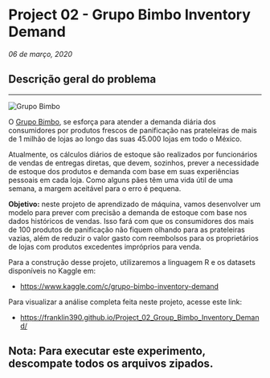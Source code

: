 # **Project 02 - Grupo Bimbo Inventory Demand**

*06 de março, 2020*

## **Descrição geral do problema**

---

![Grupo Bimbo](https://storage.googleapis.com/kaggle-competitions/kaggle/5260/logos/front_page.png)

O [Grupo Bimbo](https://www.grupobimbo.com), se esforça para atender a demanda diária dos consumidores por produtos frescos de panificação nas prateleiras de mais de 1 milhão de lojas ao longo das suas 45.000 lojas em todo o México.

Atualmente, os cálculos diários de estoque são realizados por funcionários de vendas de entregas diretas, que devem, sozinhos, prever a necessidade de estoque dos produtos e demanda com base em suas experiências pessoais em cada loja. Como alguns pães têm uma vida útil de uma semana, a margem aceitável para o erro é pequena.

**Objetivo:** neste projeto de aprendizado de máquina, vamos desenvolver um modelo para prever com precisão a demanda de estoque com base nos dados históricos de vendas. Isso fará com que os consumidores dos mais de 100 produtos de panificação não fiquem olhando para as prateleiras vazias, além de reduzir o valor gasto com reembolsos para os proprietários de lojas com produtos excedentes impróprios para venda. 

Para a construção desse projeto, utilizaremos a linguagem R e os datasets disponíveis no Kaggle em:

* https://www.kaggle.com/c/grupo-bimbo-inventory-demand

Para visualizar a análise completa feita neste projeto, acesse este link:

* https://franklin390.github.io/Project_02_Group_Bimbo_Inventory_Demand/

**Nota:** Para executar este experimento, descompate todos os arquivos zipados.
---
